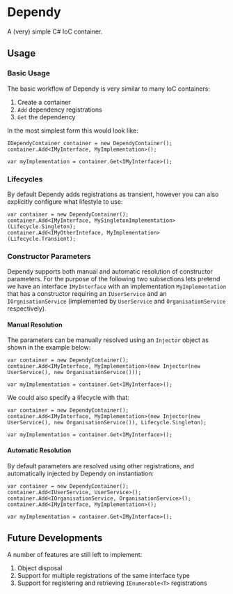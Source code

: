 # Dependy
A (very) simple C# IoC container.

## Usage
### Basic Usage
The basic workflow of Dependy is very similar to many IoC containers:

1. Create a container
2. `Add` dependency registrations
3. `Get` the dependency

In the most simplest form this would look like:

```
IDependyContainer container = new DependyContainer();
container.Add<IMyInterface, MyImplementation>();

var myImplementation = container.Get<IMyInterface>();
```

### Lifecycles
By default Dependy adds registrations as transient, however you can also explicitly configure what lifestyle to use:

```
var container = new DependyContainer();
container.Add<IMyInterface, MySingletonImplementation>(Lifecycle.Singleton);
container.Add<IMyOtherInteface, MyImplementation>(Lifecycle.Transient);
```

### Constructor Parameters
Dependy supports both manual and automatic resolution of constructor parameters.  For the purpose of the following two subsections lets pretend we have an interface `IMyInterface` with an implementation `MyImplementation` that has a constructor requiring an `IUserService` and an `IOrgnisationService` (implemented by `UserService` and `OrganisationService` respectively).

#### Manual Resolution
The parameters can be manually resolved using an `Injector` object as shown in the example below:

```
var container = new DependyContainer();
container.Add<IMyInterface, MyImplementation>(new Injector(new UserService(), new OrganisationService()));

var myImplementation = container.Get<IMyInterface>();
```

We could also specify a lifecycle with that:
```
var container = new DependyContainer();
container.Add<IMyInterface, MyImplementation>(new Injector(new UserService(), new OrganisationService()), Lifecycle.Singleton);

var myImplementation = container.Get<IMyInterface>();
```

#### Automatic Resolution
By default parameters are resolved using other registrations, and automatically injected by Dependy on instantiation:
```
var container = new DependyContainer();
container.Add<IUserService, UserService>();
container.Add<IOrganisationService, OrganisationService>();
container.Add<IMyInterface, MyImplementation>();

var myImplementation = container.Get<IMyInterface>();
```

## Future Developments
A number of features are still left to implement:

1. Object disposal
2. Support for multiple registrations of the same interface type
3. Support for registering and retrieving `IEnumerable<T>` registrations
